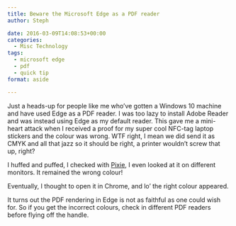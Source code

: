 ```yaml
---
title: Beware the Microsoft Edge as a PDF reader
author: Steph

date: 2016-03-09T14:08:53+00:00
categories:
  - Misc Technology
tags:
  - microsoft edge
  - pdf
  - quick tip
format: aside

---
```

Just a heads-up for people like me who&#8217;ve gotten a Windows 10 machine and have used Edge as a PDF reader. I was too lazy to install Adobe Reader and was instead using Edge as my default reader. This gave me a mini-heart attack when I received a proof for my super cool NFC-tag laptop stickers and the colour was wrong. WTF right, I mean we did send it as CMYK and all that jazz so it should be right, a printer wouldn&#8217;t screw that up, right?

I huffed and puffed, I checked with [Pixie][1], I even looked at it on different monitors. It remained the wrong colour!

Eventually, I thought to open it in Chrome, and lo&#8217; the right colour appeared.

It turns out the PDF rendering in Edge is not as faithful as one could wish for. So if you get the incorrect colours, check in different PDF readers before flying off the handle.

 [1]: http://www.nattyware.com/pixie.php